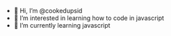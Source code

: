 - 👋 Hi, I’m @cookedupsid
- 👀 I’m interested in learning how to code in javascript   
- 🌱 I’m currently learning javascript
<!---
cookedupsid/cookedupsid is a ✨ special ✨ repository because its `README.md` (this file) appears on your GitHub profile.
You can click the Preview link to take a look at your changes.
--->
